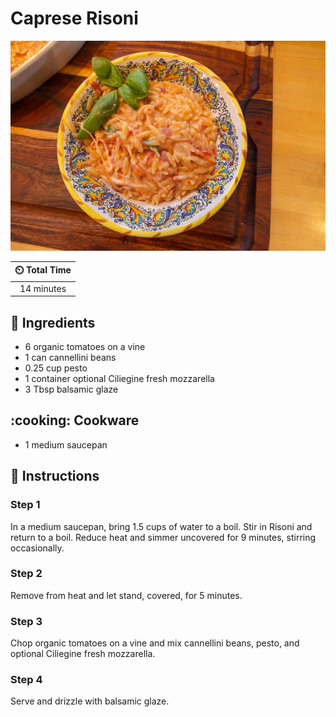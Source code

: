 # Caprese Risoni

![Caprese Risoni](../assets/images/caprese-risoni.jpg)

| :timer_clock: Total Time |
|:-----------------------: |
| 14 minutes |

## :salt: Ingredients

- 6 organic tomatoes on a vine
- 1 can cannellini beans
- 0.25 cup pesto
- 1 container optional Ciliegine fresh mozzarella
- 3 Tbsp balsamic glaze

## :cooking: Cookware

- 1 medium saucepan

## :pencil: Instructions

### Step 1

In a medium saucepan, bring 1.5 cups of water to a boil. Stir in Risoni and return to a boil. Reduce heat and simmer
uncovered for 9 minutes, stirring occasionally.

### Step 2

Remove from heat and let stand, covered, for 5 minutes.

### Step 3

Chop organic tomatoes on a vine and mix cannellini beans, pesto, and optional Ciliegine fresh mozzarella.

### Step 4

Serve and drizzle with balsamic glaze.
